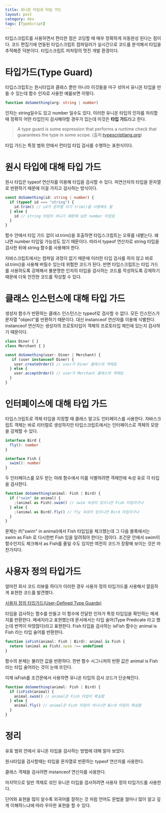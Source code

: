 ```yaml
---
title: 유니온 타입과 타입 가드
layout: post
category: dev
tags: [TypeScript]
---
```


타입스크립트를 사용하면서 편리한 점은 코딩할 때 매우 정확하게 자동완성 된다는 점이다. 코드 편집기에 연동된 타입스크립트 컴파일러가 실시간으로 코드를 분석해서 타입을 추적해준 덕분이다. 타입스크립트 피처링의 멋진 개발 환경이다.

# 타입가드(Type Guard)

타입스크립트는 원시타입과 클래스 뿐만 아니라 이것들을 마구 섞어서 유니온 타입을 만들 수 있는데 함수 인자로 사용한 예를보면 이렇다.

```ts
function doSomething(arg: string | number)
```

인자는 string일수도 있고 number 일수도 있다. 이러한 유니온 타입의 인자를 처리할 때 정확히 어떤 타입인지 검사해야할 경우가 있는데 이것은 **타입 가드**라고 한다.

> A type guard is some expression that performs a runtime check that guarantees the type in some scope. (출처:[typescriptlang.org](https://www.typescriptlang.org/docs/handbook/advanced-types.html))

타입 가드는 특정 범위 안에서 런타임 타입 검사를 수행하는 표현식이다.

# 원시 타입에 대해 타입 가드

원시 타입은 typeof 연산자를 이용해 타입을 검사할 수 있다. 피연산자의 타입을 문자열로 반환하기 때문에 이걸 가지고 검사하는 방식이다.

```ts
const doSomething(id: string | number) {
  if (typeof id === "string") {
    id.trim() // id가 문자열 이기 trim()을 사용해도 됨
  } else {
    id // string 타입이 아니기 때문에 남은 number 타입임
  }
}
```

함수 안에서 타입 가드 없이 id.trim()을 호출하면 타입스크립트는 오류를 내뱉는다. 왜냐면 number 타입일 가능성도 있기 때문이다. 따라서 typeof 연산자로 string 타입을 검사한 뒤에 string 함수를 사용해야 한다.

자바스크립트에서는 컴파일 과정이 없기 때문에 이러한 타입 검사를 하지 않고 바로 id.trim()을 사용해 버릴수 있는데 위험한 코드가 된다. 반면 타입스크립트는 타입 가드를 사용하도록 강제해서 불분명한 인자의 타입을 검사하는 코드를 작성하도록 강제하기 때문에 더욱 안전한 코드를 작성할 수 있다.

# 클래스 인스턴스에 대해 타입 가드

생성자 함수가 반환하는 클래스 인스턴스는 typeof로 검사할 수 없다. 모든 인스턴스가 문자열 "object"를 반환하기 때문이다. 대신 instanceof 연산자를 이용해 식별한다. instanceof 연산자는 생성자의 프로토타입이 객체의 프로토타입 체인에 있는지 검사하기 때문이다.

```ts
class Diner { }
class Merchant { }

const doSomething(user: Diner | Merchant) {
   if (user instanceof Diner) {
    user.createOrder() // user가 Diner 클래스의 객체임
  } else {
    user.acceptOrder() // user가 Merchant 클래스의 객체임
  }
}
```

# 인터페이스에 대해 타입 가드

타입스크립트로 객체 타입을 지정할 때 클래스 말고도 인터페이스를 사용한다. 자바스크립트 객체는 바로 리터럴로 생성하지만 타입스크립트에서는 인터페이스로 객체의 모양을 강제할 수 있다.

```ts
interface Bird {
  fly(): number
}

interface Fish {
  swim(): number
}
```

두 인터페이스를 모두 받는 아래 함수에서 이를 식별하려면 객체안에 속성 유로 각 타입을 검사한다.

```ts
function doSomething(animal: Fish | Bird) {
  if ("swim" in animal) {
    ;(animal as Fish).swim() // swim 속성이 있으니깐 Fish 타입이구나
  } else {
    ;(animal as Bird).fly() // fly 속성이 있으니깐 Bird 타입이구나
  }
}
```

문제는 if("swim" in animal)에서 Fish 타입임을 체크했는데 그 다음 블록에서는 swim as Fish 로 다시한번 Fish 임을 알려줘야 한다는 점이다. 조건문 안에서 swim이 함수인지도 체크해서 as Fish를 줄일 수도 있지만 여전히 코드가 장황해 보이는 것은 마찬가지다.

# 사용자 정의 타입가드

얼마전 회사 코드 리뷰를 하다가 이러한 경우 사용자 정의 타입가드를 사용해서 깔끔하게 표현한 코드를 발견했다.

[사용자 정의 타입가드(User-Defined Type Guards)](https://www.typescriptlang.org/docs/handbook/advanced-types.html#user-defined-type-guards)

타임을 검사하는 함수를 만들고 이 함수에 전달한 인자가 특정 타입임을 확인하는 메세지를 반환한다. 메세지라고 표현했는데 문서에서는 타입 술어(Type Predicate 라고 했는데 번역이 마땅찮다)라고 표현한다. Fish 타입을 검사하는 isFish 함수는 animal is Fish 라는 타입 술어를 반환한다.

```ts
function isFish(animal: Fish | Bird): animal is Fish {
  return (animal as Fish).swim !== undefined
}
```

함수의 본체는 불리언 값을 반환하다. 한번 함수 시그니처의 반환 값은 animal is Fish라는 타입 술어라는 것이 눈에 뜨인다.

이제 isFish를 조건문에서 사용하면 유니온 타입의 검사 코드가 단순해진다.

```ts
function doSomething(animal: Fish | Bird) {
  if (isFish(animal) {
    animal.swim() // animal은 Fish 타입이 확실함
  } else {
    animal.fly() // animal은 Fish 타입이 아니니깐 Bird 타입이 확실함
  }
}
```

# 정리

유효 범위 안에서 유니온 타입을 검사하는 방법에 대해 알아 보았다.

원시타입을 검사할때는 타입을 문자열로 반환하는 typeof 연산자를 사용한다.

클래스 객체을 검사려면 instanceof 연산자를 사용한다.

마지막으로 일반 객체로 섞인 유니온 타입을 검사하려면 사용자 정의 타입가드를 사용한다.

단어와 표현을 많이 알수록 외국어를 잘하는 것 처럼 언어도 문법을 얼마나 많이 알고 깊게 이해하느냐에 따라 우아한 표현을 할 수 있다.
